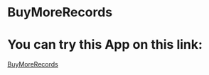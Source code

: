 # BuyMoreRecords

# You can try this App on this link:

[BuyMoreRecords](https://p-attila.github.io/BuyMoreRecords/)

